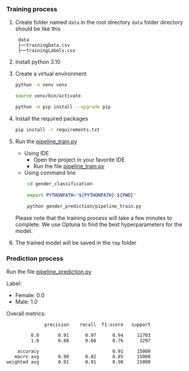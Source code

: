 ### Training process

1. Create folder named `data` in the root directory
   `data` folder directory should be like this
   ```
    data
    ├──trainingData.csv
    ├──trainingLabels.csv
   
2. Install python 3.10
3. Create a virtual environment
    ```bash
    python -m venv venv
    ```
    ```bash
    source venv/bin/activate
    ```
    ```bash
    python -m pip install --upgrade pip
    ```
4. Install the required packages
    ```bash
    pip install -r requirements.txt
    ```
5. Run the [pipeline_train.py](gender_prediction%2Fpipeline_train.py)
   - Using IDE
     - Open the project in your favorite IDE
     - Run the file [pipeline_train.py](gender_prediction%2Fpipeline_train.py)
   - Using command line
     ```bash
      cd gender_classification
        
      export PYTHONPATH="${PYTHONPATH}:${PWD}" 
        
      python gender_prediction/pipeline_train.py
     ```
   Please note that the training process will take a few minutes to complete. 
   We use Optuna to find the best hyperparameters for the model.
    

6. The trained model will be saved in the `tmp` folder

### Prediction process
Run the file [pipeline_prediction.py](gender_prediction%2Fpipeline_prediction.py)

Label:
- Female: 0.0
- Male: 1.0

Overall metrics:
```angular2html
              precision    recall  f1-score   support

         0.0       0.91      0.97      0.94     11703
         1.0       0.88      0.68      0.76      3297

    accuracy                           0.91     15000
   macro avg       0.90      0.82      0.85     15000
weighted avg       0.91      0.91      0.90     15000
```